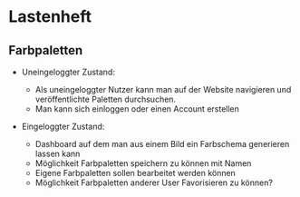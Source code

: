 # Lastenheft

## Farbpaletten
- Uneingeloggter Zustand:
  - Als uneingeloggter Nutzer kann man auf der Website navigieren und veröffentlichte Paletten durchsuchen.
  - Man kann sich einloggen oder einen Account erstellen


- Eingeloggter Zustand:
  - Dashboard auf dem man aus einem Bild ein Farbschema generieren lassen kann
  - Möglichkeit Farbpaletten speichern zu können mit Namen
  - Eigene Farbpaletten sollen bearbeitet werden können
  - Möglichkeit Farbpaletten anderer User Favorisieren zu können?